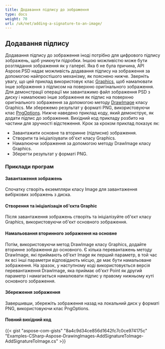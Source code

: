 ```yaml
---
title: Додавання підпису до зображення
type: docs
weight: 70
url: /uk/net/adding-a-signature-to-an-image/
---
```


## **Додавання підпису**

Додавання підпису до зображення іноді потрібно для цифрового підпису зображень, щоб уникнути підробки. Іншою можливістю може бути розглядання зображення як у галереї. Яка б не була причина, API Aspose.PSD надає можливість додавання підпису на зображення за допомогою найпростішого механізму, як пояснено нижче. Зверніть увагу, що цей приклад використовує клас [Graphics](https://reference.aspose.com/psd/net/aspose.psd/graphics), щоб намалювати інше зображення з підписом на поверхню оригінального зображення. Для демонстрації операції ми завантажимо файл зображення PSD з диску і намалюємо інше зображення як підпис на поверхню оригінального зображення за допомогою методу [DrawImage](https://reference.aspose.com/psd/net/aspose.psd/graphics/methods/drawimage) класу Graphics. Ми збережемо результат у форматі PNG, використовуючи клас [PngOptions](https://reference.aspose.com/psd/net/aspose.psd.imageoptions/pngoptions). Нижче наведено приклад коду, який демонструє, як додати підпис до зображення. Вихідний код прикладу розбито на частини для зручності відстеження. Крок за кроком приклад показує як:

- Завантажити основне та вторинне (підписне) зображення.
- Створити та ініціалізувати об'єкт класу Graphics.
- Намалюючи зображення за допомогою методу DrawImage класу Graphics.
- Зберегти результат у форматі PNG.
### **Приклади програм**
#### **Завантаження зображень**
Спочатку створіть екземпляри класу Image для завантаження вибіркових зображень з диска.
#### **Створення та ініціалізація об'єкта Graphic**
Після завантаження зображень створіть та ініціалізуйте об'єкт класу Graphics, використовуючи об'єкт основного зображення.
#### **Намальовання вторинного зображення на основне**
Потім, використовуючи метод DrawImage класу Graphics, додайте вторинне зображення до основного. Є кілька перевантажень методу DrawImage, які приймають об'єкт Image як перший параметр, в той час як всі інші параметри відповідають місцю, де має бути намальоване зображення. На зразок, у наступному коді використовується версія перевантаження DrawImage, яка приймає об'єкт Point як другий параметр і намагається намалювати підпис у правому нижньому куті основного зображення.
#### **Збереження зображення**
Завершивши, збережіть зображення назад на локальний диск у форматі PNG, використовуючи клас PngOptions.
#### **Повний вихідний код**
{{< gist "aspose-com-gists" "8a4c9d34ce856d1642fc7c0ce974175c" "Examples-CSharp-Aspose-DrawingImages-AddSignatureToImage-AddSignatureToImage.cs" >}}
